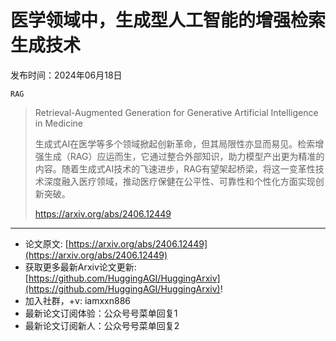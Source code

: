 # 医学领域中，生成型人工智能的增强检索生成技术
发布时间：2024年06月18日

`RAG`
> Retrieval-Augmented Generation for Generative Artificial Intelligence in Medicine
>
> 生成式AI在医学等多个领域掀起创新革命，但其局限性亦显而易见。检索增强生成（RAG）应运而生，它通过整合外部知识，助力模型产出更为精准的内容。随着生成式AI技术的飞速进步，RAG有望架起桥梁，将这一变革性技术深度融入医疗领域，推动医疗保健在公平性、可靠性和个性化方面实现创新突破。
>
> https://arxiv.org/abs/2406.12449


<hr />

- 论文原文: [https://arxiv.org/abs/2406.12449](https://arxiv.org/abs/2406.12449)
- 获取更多最新Arxiv论文更新: [https://github.com/HuggingAGI/HuggingArxiv](https://github.com/HuggingAGI/HuggingArxiv)!
- 加入社群，+v: iamxxn886
- 最新论文订阅体验：公众号号菜单回复1
- 最新论文订阅新人：公众号号菜单回复2